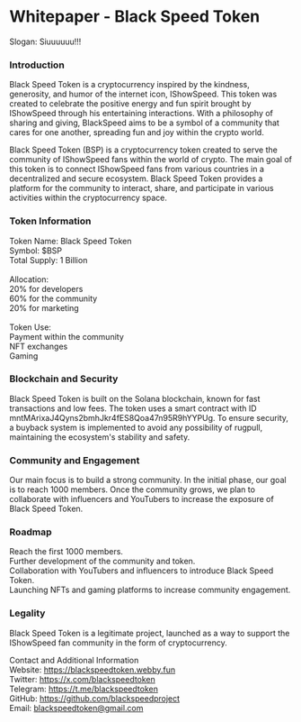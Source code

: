 <h1>Whitepaper - Black Speed Token</h1>
Slogan: Siuuuuuu!!!

<h3>Introduction</h3>
<p>Black Speed Token is a cryptocurrency inspired by the kindness, generosity, and humor of the internet icon, IShowSpeed. 
This token was created to celebrate the positive energy and fun spirit brought by IShowSpeed through his entertaining interactions. 
With a philosophy of sharing and giving, BlackSpeed aims to be a symbol of a community that cares for one another, spreading fun and joy within the crypto world.</p>

<p>Black Speed Token (BSP) is a cryptocurrency token created to serve the community of IShowSpeed fans within the world of crypto. The main goal of this token is to connect IShowSpeed fans from various countries in a decentralized and secure ecosystem. Black Speed Token provides a platform for the community to interact, share, and participate in various activities within the cryptocurrency space.</p>

<h3>Token Information</h3>
Token Name: Black Speed Token<br>
Symbol: $BSP<br>
Total Supply: 1 Billion<br><br>
Allocation:<br>
20% for developers<br>
60% for the community<br>
20% for marketing<br><br>
Token Use:<br>
Payment within the community<br>
NFT exchanges<br>
Gaming<br>

<h3>Blockchain and Security</h3>
Black Speed Token is built on the Solana blockchain, known for fast transactions and low fees. The token uses a smart contract with ID mntMArixaJ4Qyns2bmhJkr4fES8Qoa47n95R9hYYPUg. To ensure security, a buyback system is implemented to avoid any possibility of rugpull, maintaining the ecosystem's stability and safety.

<h3>Community and Engagement</h3>
Our main focus is to build a strong community. In the initial phase, our goal is to reach 1000 members. Once the community grows, we plan to collaborate with influencers and YouTubers to increase the exposure of Black Speed Token.

<h3>Roadmap</h3>
Reach the first 1000 members.<br>
Further development of the community and token.<br>
Collaboration with YouTubers and influencers to introduce Black Speed Token.<br>
Launching NFTs and gaming platforms to increase community engagement.<br>

<h3>Legality</h3>
Black Speed Token is a legitimate project, launched as a way to support the IShowSpeed fan community in the form of cryptocurrency.

Contact and Additional Information<br>
Website: https://blackspeedtoken.webby.fun<br>
Twitter: https://x.com/blackspeedtoken<br>
Telegram: https://t.me/blackspeedtoken<br>
GitHub: https://github.com/blackspeedproject<br>
Email: blackspeedtoken@gmail.com<br>
